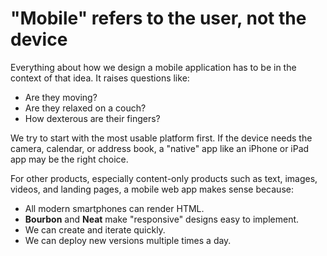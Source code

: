 # "Mobile" refers to the user, not the device

Everything about how we design a mobile application has to be in the context of that idea. It raises questions like:

* Are they moving?
* Are they relaxed on a couch?
* How dexterous are their fingers?

We try to start with the most usable platform first. If the device needs the camera, calendar, or address book, a "native" app like an iPhone or iPad app may be the right choice.

For other products, especially content-only products such as text, images, videos, and landing pages, a mobile web app makes sense because:

* All modern smartphones can render HTML.
* **Bourbon** and **Neat** make "responsive" designs easy to implement.
* We can create and iterate quickly.
* We can deploy new versions multiple times a day.

